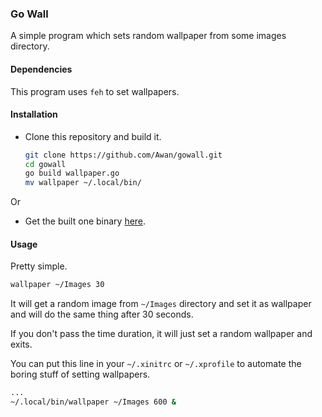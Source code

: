 ### Go Wall

A simple program which sets random wallpaper from some images directory.

#### Dependencies

This program uses `feh` to set wallpapers.

#### Installation

-   Clone this repository and build it.

    ```bash
    git clone https://github.com/Awan/gowall.git
    cd gowall
    go build wallpaper.go
    mv wallpaper ~/.local/bin/
    ```
Or

-   Get the built one binary [here](https://github.com/Awan/gowall/releases/download/v1.0.0/wallpaper.binary).


#### Usage

Pretty simple.

```bash
wallpaper ~/Images 30
```

It will get a random image from `~/Images` directory and set it as wallpaper and 
will do the same thing after 30 seconds.

If you don't pass the time duration, it will just set a random wallpaper and 
exits.

You can put this line in your `~/.xinitrc` or `~/.xprofile` to automate the 
boring stuff of setting wallpapers.

```bash
...
~/.local/bin/wallpaper ~/Images 600 &
```
